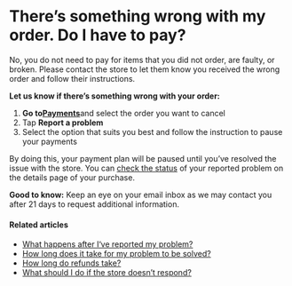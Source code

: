 # There’s something wrong with my order. Do I have to pay?

No, you do not need to pay for items that you did not order, are faulty, or broken. Please contact the store to let them know you received the wrong order and follow their instructions.

**Let us know if there’s something wrong with your order:**

1. **Go to**[**Payments**](https://app.klarna.com/transactions/my-klarna/)and select the order you want to cancel
2. Tap **Report a problem**
3. Select the option that suits you best and follow the instruction to pause your payments

By doing this, your payment plan will be paused until you’ve resolved the issue with the store. You can [check the status](https://app.klarna.com/transactions/my-klarna) of your reported problem on the details page of your purchase.

**Good to know:** Keep an eye on your email inbox as we may contact you after 21 days to request additional information.

#### Related articles

* [What happens after I‘ve reported my problem?](https://www.klarna.com/us/customer-service/what-happens-after-ive-reported-my-problem/)
* [How long does it take for my problem to be solved?](https://www.klarna.com/us/customer-service/how-long-does-it-take-for-my-problem-to-be-solved/)
* [How long do refunds take?](https://www.klarna.com/us/customer-service/how-long-do-refunds-take/)
* [What should I do if the store doesn’t respond?](https://www.klarna.com/us/customer-service/what-should-i-do-if-the-store-doesnt-respond/)
